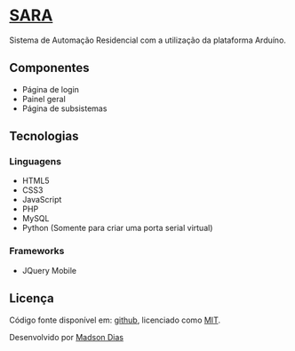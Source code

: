 # [SARA](http://github.com/omadson/sara)

Sistema de Automação Residencial com a utilização da plataforma Arduíno.<br>

## Componentes

* Página de login
* Painel geral
* Página de subsistemas

## Tecnologias
### Linguagens
* HTML5
* CSS3
* JavaScript
* PHP
* MySQL
* Python (Somente para criar uma porta serial virtual)

### Frameworks
* JQuery Mobile


## Licença

Código fonte disponível em: [github](https://github.com/omadson/sara), licenciado como [MIT](http://opensource.org/licenses/mit-license.php).

Desenvolvido por [Madson Dias](http://omadson.wordpress.com)
